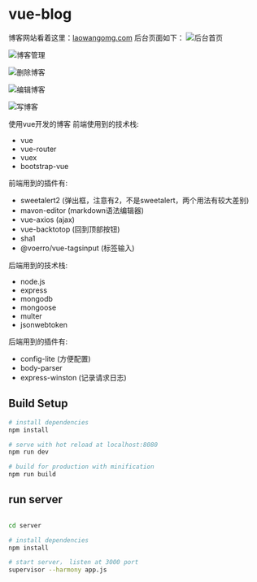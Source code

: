 # vue-blog

博客网站看着这里：[laowangomg.com](http://laowangomg.com)
后台页面如下：
![后台首页](https://img-blog.csdnimg.cn/20191216193633753.png)

![博客管理](https://img-blog.csdnimg.cn/2019121619370121.png)

![删除博客](https://img-blog.csdnimg.cn/20191216193741101.png)

![编辑博客](https://img-blog.csdnimg.cn/20191216194000240.png)

![写博客](https://img-blog.csdnimg.cn/20191216193807762.png)

使用vue开发的博客
前端使用到的技术栈:
 - vue
 - vue-router
 - vuex
 - bootstrap-vue
 
 前端用到的插件有:
 - sweetalert2 (弹出框，注意有2，不是sweetalert，两个用法有较大差别)
 - mavon-editor (markdown语法编辑器)
 - vue-axios (ajax)
 - vue-backtotop (回到顶部按钮)
 - sha1
 - @voerro/vue-tagsinput (标签输入)

后端用到的技术栈:

 - node.js
 - express
 - mongodb
 - mongoose
 - multer
 - jsonwebtoken
 
后端用到的插件有:

 - config-lite (方便配置)
 - body-parser
 - express-winston (记录请求日志)

## Build Setup

``` bash
# install dependencies
npm install

# serve with hot reload at localhost:8080
npm run dev

# build for production with minification
npm run build


```
## run server
``` bash

cd server

# install dependencies
npm install

# start server， listen at 3000 port
supervisor --harmony app.js

```